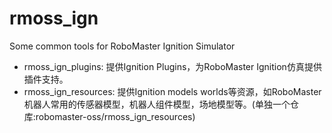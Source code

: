 # rmoss_ign
Some common tools for RoboMaster Ignition Simulator

* rmoss_ign_plugins: 提供Ignition Plugins，为RoboMaster Ignition仿真提供插件支持。
* rmoss_ign_resources: 提供Ignition models worlds等资源，如RoboMaster机器人常用的传感器模型，机器人组件模型，场地模型等。(单独一个仓库:robomaster-oss/rmoss_ign_resources)